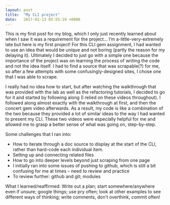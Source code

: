 ```yaml
---
layout: post
title:  "My CLI project"
date:   2017-02-13 05:55:19 +0000
---
```



This is my first post for my blog, which I only just recently learned about when I saw it was a requirement for the project... I’m a-little-very-extremely late but here is my first project! For this CLI gem assignment, I had wanted to use an idea that would be unique and not boring (partly the reason for my delaying it). Ultimately I decided to just go with a simple one because the importance of the project was on learning the process of writing the code and not the idea itself. I had to find a source that was scrapable(?) for me, so after a few attempts with some confusingly-designed sites, I chose one that I was able to scrape.

I really had no idea how to start, but after watching the walkthrough that was provided with the lab as well as the refactoring tutorials, I decided to go for it and started by following along (I relied on these videos throughout). I followed along almost exactly with the walkthrough at first, and then the concert gem video afterwards. As a result, my code is like a combination of the two because they provided a lot of similar ideas to the way I had wanted to present my CLI. These two videos were especially helpful for me and allowed me to grasp a better sense of what was going on, step-by-step.

Some challenges that I ran into:
-	How to iterate through a doc source to display at the start of the CLI, rather than hard-code each individual item.
-	Setting up and connecting related files
-	How to go into deeper levels beyond just scraping from one page
-	I initially ran into some issues of pushing to github, which is still a bit confusing for me at times – need to review and practice
- To review further: github and git; modules

What I learned/reaffirmed:
Write out a plan; start somewhere/anywhere even if unsure; google things; use pry often; look at other examples to see different ways of thinking; write comments, don't overthink, commit often!

